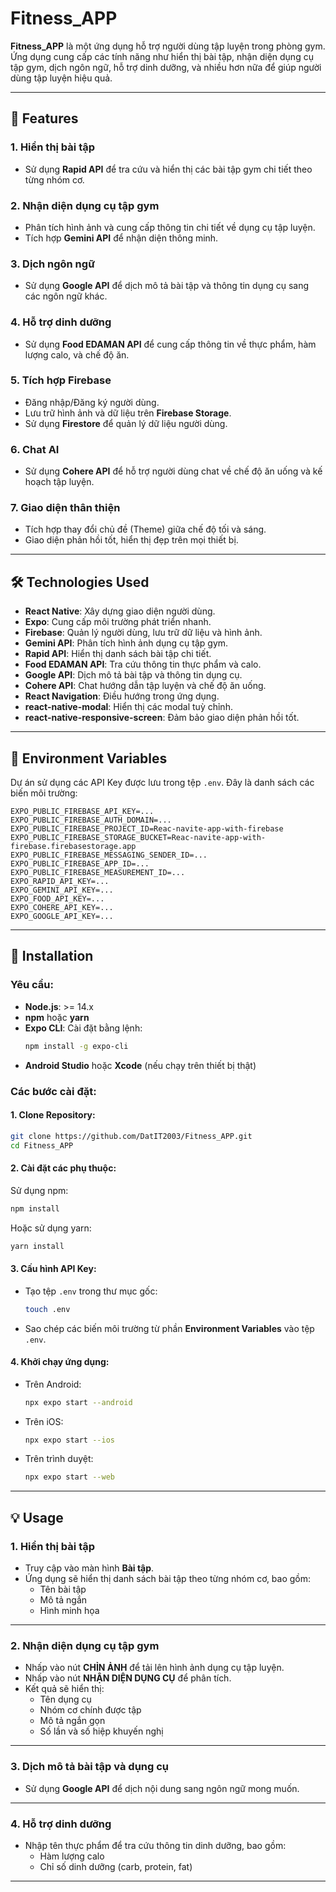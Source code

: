 # Fitness_APP

**Fitness_APP** là một ứng dụng hỗ trợ người dùng tập luyện trong phòng gym. Ứng dụng cung cấp các tính năng như hiển thị bài tập, nhận diện dụng cụ tập gym, dịch ngôn ngữ, hỗ trợ dinh dưỡng, và nhiều hơn nữa để giúp người dùng tập luyện hiệu quả.

---

## 🚀 Features

### 1. **Hiển thị bài tập**
- Sử dụng **Rapid API** để tra cứu và hiển thị các bài tập gym chi tiết theo từng nhóm cơ.

### 2. **Nhận diện dụng cụ tập gym**
- Phân tích hình ảnh và cung cấp thông tin chi tiết về dụng cụ tập luyện.
- Tích hợp **Gemini API** để nhận diện thông minh.

### 3. **Dịch ngôn ngữ**
- Sử dụng **Google API** để dịch mô tả bài tập và thông tin dụng cụ sang các ngôn ngữ khác.

### 4. **Hỗ trợ dinh dưỡng**
- Sử dụng **Food EDAMAN API** để cung cấp thông tin về thực phẩm, hàm lượng calo, và chế độ ăn.

### 5. **Tích hợp Firebase**
- Đăng nhập/Đăng ký người dùng.
- Lưu trữ hình ảnh và dữ liệu trên **Firebase Storage**.
- Sử dụng **Firestore** để quản lý dữ liệu người dùng.

### 6. **Chat AI**
- Sử dụng **Cohere API** để hỗ trợ người dùng chat về chế độ ăn uống và kế hoạch tập luyện.

### 7. **Giao diện thân thiện**
- Tích hợp thay đổi chủ đề (Theme) giữa chế độ tối và sáng.
- Giao diện phản hồi tốt, hiển thị đẹp trên mọi thiết bị.

---

## 🛠️ Technologies Used

- **React Native**: Xây dựng giao diện người dùng.
- **Expo**: Cung cấp môi trường phát triển nhanh.
- **Firebase**: Quản lý người dùng, lưu trữ dữ liệu và hình ảnh.
- **Gemini API**: Phân tích hình ảnh dụng cụ tập gym.
- **Rapid API**: Hiển thị danh sách bài tập chi tiết.
- **Food EDAMAN API**: Tra cứu thông tin thực phẩm và calo.
- **Google API**: Dịch mô tả bài tập và thông tin dụng cụ.
- **Cohere API**: Chat hướng dẫn tập luyện và chế độ ăn uống.
- **React Navigation**: Điều hướng trong ứng dụng.
- **react-native-modal**: Hiển thị các modal tuỳ chỉnh.
- **react-native-responsive-screen**: Đảm bảo giao diện phản hồi tốt.

---

## 🔑 Environment Variables

Dự án sử dụng các API Key được lưu trong tệp `.env`. Đây là danh sách các biến môi trường:

```env
EXPO_PUBLIC_FIREBASE_API_KEY=...
EXPO_PUBLIC_FIREBASE_AUTH_DOMAIN=...
EXPO_PUBLIC_FIREBASE_PROJECT_ID=Reac-navite-app-with-firebase
EXPO_PUBLIC_FIREBASE_STORAGE_BUCKET=Reac-navite-app-with-firebase.firebasestorage.app
EXPO_PUBLIC_FIREBASE_MESSAGING_SENDER_ID=...
EXPO_PUBLIC_FIREBASE_APP_ID=...
EXPO_PUBLIC_FIREBASE_MEASUREMENT_ID=...
EXPO_RAPID_API_KEY=...
EXPO_GEMINI_API_KEY=...
EXPO_FOOD_API_KEY=...
EXPO_COHERE_API_KEY=...
EXPO_GOOGLE_API_KEY=...
```

---

## 💾 Installation

### Yêu cầu:
- **Node.js**: >= 14.x  
- **npm** hoặc **yarn**  
- **Expo CLI**: Cài đặt bằng lệnh:
  ```bash
  npm install -g expo-cli
  ```
- **Android Studio** hoặc **Xcode** (nếu chạy trên thiết bị thật)

### Các bước cài đặt:

#### 1. Clone Repository:
   ```bash
   git clone https://github.com/DatIT2003/Fitness_APP.git
   cd Fitness_APP
   ```

#### 2. Cài đặt các phụ thuộc:
   Sử dụng npm:
   ```bash
   npm install
   ```
   Hoặc sử dụng yarn:
   ```bash
   yarn install
   ```

#### 3. Cấu hình API Key:
   - Tạo tệp `.env` trong thư mục gốc:
     ```bash
     touch .env
     ```
   - Sao chép các biến môi trường từ phần **Environment Variables** vào tệp `.env`.

#### 4. Khởi chạy ứng dụng:
   - Trên Android:
     ```bash
     npx expo start --android
     ```
   - Trên iOS:
     ```bash
     npx expo start --ios
     ```
   - Trên trình duyệt:
     ```bash
     npx expo start --web
     ```

---

## 💡 Usage

### 1. **Hiển thị bài tập**
- Truy cập vào màn hình **Bài tập**.
- Ứng dụng sẽ hiển thị danh sách bài tập theo từng nhóm cơ, bao gồm:
  - Tên bài tập
  - Mô tả ngắn
  - Hình minh họa

---

### 2. **Nhận diện dụng cụ tập gym**
- Nhấp vào nút **CHỈN ẢNH** để tải lên hình ảnh dụng cụ tập luyện.
- Nhấp vào nút **NHẬN DIỆN DỤNG CỤ** để phân tích.
- Kết quả sẽ hiển thị:
  - Tên dụng cụ
  - Nhóm cơ chính được tập
  - Mô tả ngắn gọn
  - Số lần và số hiệp khuyến nghị

---

### 3. **Dịch mô tả bài tập và dụng cụ**
- Sử dụng **Google API** để dịch nội dung sang ngôn ngữ mong muốn.

---

### 4. **Hỗ trợ dinh dưỡng**
- Nhập tên thực phẩm để tra cứu thông tin dinh dưỡng, bao gồm:
  - Hàm lượng calo
  - Chỉ số dinh dưỡng (carb, protein, fat)

---



